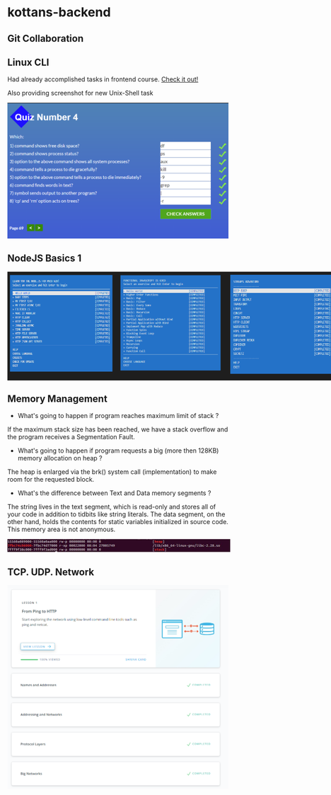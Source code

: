 ﻿# kottans-backend

## Git Collaboration
## Linux CLI

Had already accomplished tasks in frontend course. [Check it out!](https://github.com/Zakkarat/kottans-frontend)

Also providing screenshot for new Unix-Shell task

<img src="https://github.com/Zakkarat/kottans-backend/blob/master/task-unix-shell/unix.PNG" width="500px" />

## NodeJS Basics 1
<div style="display: flex">
<img src="https://github.com/Zakkarat/kottans-backend/blob/master/node-basic-1/node-basic.PNG" width="250px" />
<img src="https://github.com/Zakkarat/kottans-backend/blob/master/node-basic-1/node-basic2.PNG" width="250px" />
<img src="https://github.com/Zakkarat/kottans-backend/blob/master/node-basic-1/node-basic3.PNG" width="250px" />
</div>

## Memory Management

- What's going to happen if program reaches maximum limit of stack ?

If the maximum stack size has been reached, we have a stack overflow and the program receives a Segmentation Fault.

- What's going to happen if program requests a big (more then 128KB) memory allocation on heap ? 

The heap is enlarged via the brk() system call (implementation) to make room for the requested block.

- What's the difference between Text and Data memory segments ?

The string lives in the text segment, which is read-only and stores all of your code in addition to tidbits like string literals.
The data segment, on the other hand, holds the contents for static variables initialized in source code. This memory area is not anonymous.

<img src="https://github.com/Zakkarat/kottans-backend/blob/master/memory-managment/memory.jpg" width="800px" />

## TCP. UDP. Network

<img src="https://github.com/Zakkarat/kottans-backend/blob/master/task_networks/networks.PNG" width="500px" />
